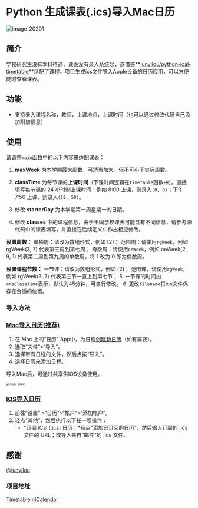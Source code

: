 # Python 生成课表(.ics)导入Mac日历

![image-20201](https://tva1.sinaimg.cn/large/007S8ZIlly1gjnpdhndsfj31970u0n4s.jpg)

## 简介

学校研究生没有本科待遇，课表没有录入系统😢，遂借鉴**[junyilou/python-ical-timetable](https://github.com/junyilou/python-ical-timetable)**适配了课程。项目生成ics文件导入Apple设备的日历应用，可以方便随时查看课表。

## 功能
* 支持录入课程名称，教师，上课地点，上课时间（也可以通过修改代码自己添加附加信息）

## 使用
请调整`main`函数中的以下内容来适配课表：

1. **maxWeek** 为本学期最大周数，可适当加大，但不可小于实际周数。

2. **classTime** 为每节课的**上课时间**（下课时间逻辑在`timetable`函数中）。直接填写每节课的 24 小时制上课时间：例如 8:00 上课，则录入`(8, 0)`；下午 7:50 上课，则录入`(19, 50)`。

3. 修改 **starterDay** 为本学期第一周星期一的日期。

4. 修改 **classes** 中的课程信息，由于不同学校课表可能含有不同信息，请参考源代码中的课表填写，并直接在后续定义中作出相应修改。

  **设置周数：**
单独周：请改为数组形式，例如 [2]；
  范围周：请使用`rgWeek`，例如 rgWeek(3, 7) 代表第三周到第七周；
  奇数周：请使用`oeWeek`，例如 oeWeek(2, 9, 1) 代表第二周到第九周的单数周，将 1 改为 0 即为偶数周。
  
  **设置课程节数：**
一节课：请改为数组形式，例如 [2]；
  范围课，请使用`rgWeek`，例如 rgWeek(3, 7) 代表第三节一直上到第七节；
5. 一节课的时间由`oneClassTime`表示，默认为45分钟，可自行修改。
6. 更改`filename`将ics文件保存在合适的位置。

### 导入方法

### [Mac导入日历(推荐)](https://support.apple.com/zh-cn/guide/calendar/icl1023/mac)

1. 在 Mac 上的“日历” App中，为日程[创建新日历](https://support.apple.com/zh-cn/guide/calendar/icl1005/11.0/mac/10.15)（如有需要）。
2. 选取“文件”>“导入”。
3. 选择带有日程的文件，然后点按“导入”。
4. 选择日历来添加日程。

导入Mac后，可通过共享供IOS设备使用。

<img src="https://tva1.sinaimg.cn/large/007S8ZIlly1gjnqf5nhc8j30i00aoqa5.jpg" alt="image-20201" style="zoom: 50%;" />

### [IOS导入日历](https://support.apple.com/zh-cn/guide/iphone/ipha0d932e96/ios)

1. 前往“设置” >“日历">“帐户">“添加帐户”。
2. 轻点“其他”，然后执行以下任一项操作：
    - *订阅 iCal (.ics) 日历：*轻点“添加已订阅的日历”，然后输入订阅的 .ics 文件的 URL；或导入来自“邮件”的 .ics 文件。

## 感谢

[@junyilou](https://github.com/junyilou)

### 项目地址

[TimetableInICalendar](https://github.com/Freder-chen/TimetableInICalendar)